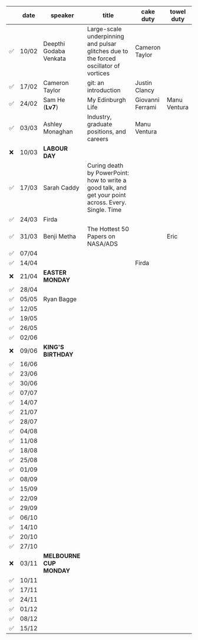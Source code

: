 |       | date  | speaker                       | title                         | cake duty                     | towel duty
| ----- | ----- | ----------------------------- | ----------------------------- | ----------------------------- | ----------------------------- |
| ✅    | 10/02 | Deepthi Godaba Venkata        | Large-scale underpinning and pulsar glitches due to the forced oscillator of vortices | Cameron Taylor                |                               |
| ✅    | 17/02 | Cameron Taylor                | git: an introduction          | Justin Clancy                 |                               |
| ✅    | 24/02 | Sam He              (**Lv7**) | My Edinburgh Life             | Giovanni Ferrami              | Manu Ventura                  |
| ✅    | 03/03 | Ashley Monaghan               | Industry, graduate positions, and careers | Manu Ventura                  |                               |
| ❌    | 10/03 | **LABOUR DAY**                |                               |                               |                               |
| ✅    | 17/03 | Sarah Caddy                   | Curing death by PowerPoint: how to write a good talk, and get your point across. Every. Single. Time  |                               |                               |
| ✅    | 24/03 | Firda                         |                               |                               |                               |
| ✅    | 31/03 | Benji Metha                   | The Hottest 50 Papers on NASA/ADS |                               |    Eric                           |
| ✅    | 07/04 |                               |                               |                               |                               |
| ✅    | 14/04 |                               |                               |                   Firda            |                               |
| ❌    | 21/04 | **EASTER MONDAY**             |                               |                               |                               |
| ✅    | 28/04 |                               |                               |                               |                               |
| ✅    | 05/05 | Ryan Bagge                    |                               |                               |                               |
| ✅    | 12/05 |                               |                               |                               |                               |
| ✅    | 19/05 |                               |                               |                               |                               |
| ✅    | 26/05 |                               |                               |                               |                               |
| ✅    | 02/06 |                               |                               |                               |                               |
| ❌    | 09/06 | **KING'S BIRTHDAY**           |                               |                               |                               |
| ✅    | 16/06 |                               |                               |                               |                               |
| ✅    | 23/06 |                               |                               |                               |                               |
| ✅    | 30/06 |                               |                               |                               |                               |
| ✅    | 07/07 |                               |                               |                               |                               |
| ✅    | 14/07 |                               |                               |                               |                               |
| ✅    | 21/07 |                               |                               |                               |                               |
| ✅    | 28/07 |                               |                               |                               |                               |
| ✅    | 04/08 |                               |                               |                               |                               |
| ✅    | 11/08 |                               |                               |                               |                               |
| ✅    | 18/08 |                               |                               |                               |                               |
| ✅    | 25/08 |                               |                               |                               |                               |
| ✅    | 01/09 |                               |                               |                               |                               |
| ✅    | 08/09 |                               |                               |                               |                               |
| ✅    | 15/09 |                               |                               |                               |                               |
| ✅    | 22/09 |                               |                               |                               |                               |
| ✅    | 29/09 |                               |                               |                               |                               |
| ✅    | 06/10 |                               |                               |                               |                               |
| ✅    | 14/10 |                               |                               |                               |                               |
| ✅    | 20/10 |                               |                               |                               |                               |
| ✅    | 27/10 |                               |                               |                               |                               |
| ❌    | 03/11 | **MELBOURNE CUP MONDAY**      |                               |                               |                               |
| ✅    | 10/11 |                               |                               |                               |                               |
| ✅    | 17/11 |                               |                               |                               |                               |
| ✅    | 24/11 |                               |                               |                               |                               |
| ✅    | 01/12 |                               |                               |                               |                               |
| ✅    | 08/12 |                               |                               |                               |                               |
| ✅    | 15/12 |                               |                               |                               |                               |
